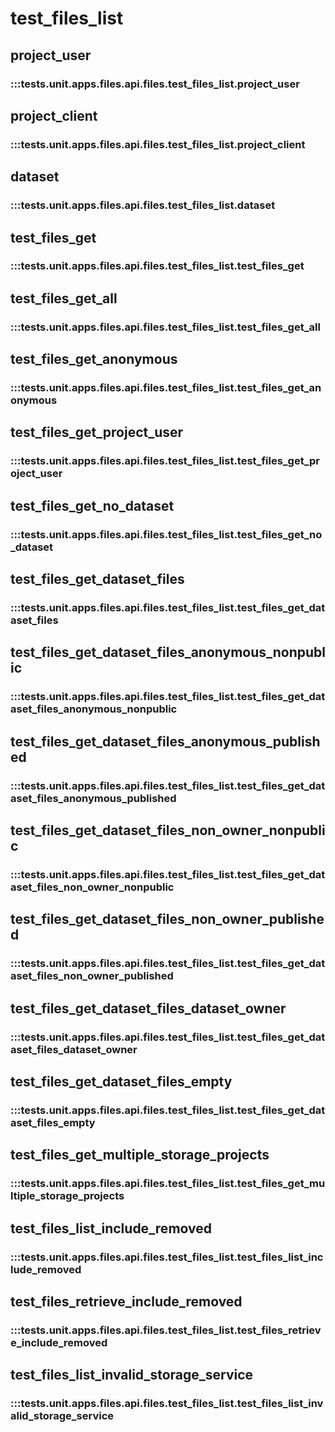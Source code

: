 # test_files_list

## project_user

### :::tests.unit.apps.files.api.files.test_files_list.project_user

## project_client

### :::tests.unit.apps.files.api.files.test_files_list.project_client

## dataset

### :::tests.unit.apps.files.api.files.test_files_list.dataset

## test_files_get

### :::tests.unit.apps.files.api.files.test_files_list.test_files_get

## test_files_get_all

### :::tests.unit.apps.files.api.files.test_files_list.test_files_get_all

## test_files_get_anonymous

### :::tests.unit.apps.files.api.files.test_files_list.test_files_get_anonymous

## test_files_get_project_user

### :::tests.unit.apps.files.api.files.test_files_list.test_files_get_project_user

## test_files_get_no_dataset

### :::tests.unit.apps.files.api.files.test_files_list.test_files_get_no_dataset

## test_files_get_dataset_files

### :::tests.unit.apps.files.api.files.test_files_list.test_files_get_dataset_files

## test_files_get_dataset_files_anonymous_nonpublic

### :::tests.unit.apps.files.api.files.test_files_list.test_files_get_dataset_files_anonymous_nonpublic

## test_files_get_dataset_files_anonymous_published

### :::tests.unit.apps.files.api.files.test_files_list.test_files_get_dataset_files_anonymous_published

## test_files_get_dataset_files_non_owner_nonpublic

### :::tests.unit.apps.files.api.files.test_files_list.test_files_get_dataset_files_non_owner_nonpublic

## test_files_get_dataset_files_non_owner_published

### :::tests.unit.apps.files.api.files.test_files_list.test_files_get_dataset_files_non_owner_published

## test_files_get_dataset_files_dataset_owner

### :::tests.unit.apps.files.api.files.test_files_list.test_files_get_dataset_files_dataset_owner

## test_files_get_dataset_files_empty

### :::tests.unit.apps.files.api.files.test_files_list.test_files_get_dataset_files_empty

## test_files_get_multiple_storage_projects

### :::tests.unit.apps.files.api.files.test_files_list.test_files_get_multiple_storage_projects

## test_files_list_include_removed

### :::tests.unit.apps.files.api.files.test_files_list.test_files_list_include_removed

## test_files_retrieve_include_removed

### :::tests.unit.apps.files.api.files.test_files_list.test_files_retrieve_include_removed

## test_files_list_invalid_storage_service

### :::tests.unit.apps.files.api.files.test_files_list.test_files_list_invalid_storage_service

